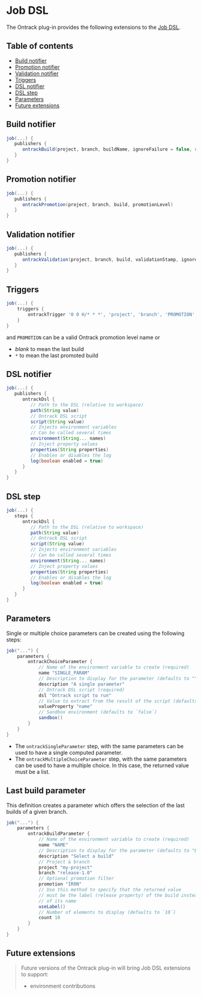 Job DSL
=======

The Ontrack plug-in provides the following extensions to the [Job DSL](https://github.com/nemerosa/ontrack/wiki/DSL).

## Table of contents

* [Build notifier](#build-notifier)
* [Promotion notifier](#promotion-notifier)
* [Validation notifier](#validation-notifier)
* [Triggers](#triggers)
* [DSL notifier](#dsl-notifier)
* [DSL step](#dsl-step)
* [Parameters](#parameters)
* [Future extensions](#future-extensions)

## Build notifier

```groovy
job(...) {
   publishers {
      ontrackBuild(project, branch, buildName, ignoreFailure = false, runInfo = false)
   }
}
```

## Promotion notifier

```groovy
job(...) {
   publishers {
      ontrackPromotion(project, branch, build, promotionLevel)
   }
}
```

## Validation notifier

```groovy
job(...) {
   publishers {
      ontrackValidation(project, branch, build, validationStamp, ignoreFailure = false, runInfo = false)
   }
}
```

## Triggers

```groovy
job(...) {
    triggers {
        ontrackTrigger '0 0 H/* * *', 'project', 'branch', 'PROMOTION', 'VERSION'
    }
}
```

and `PROMOTION` can be a valid Ontrack promotion level name or

* _blank_ to mean the last build
* `*` to mean the last promoted build

## DSL notifier

```groovy
job(...) {
   publishers {
      ontrackDsl {
         // Path to the DSL (relative to workspace)
         path(String value)
         // Ontrack DSL script
         script(String value)
         // Injects environment variables
         // Can be called several times
         environment(String... names)
         // Inject property values
         properties(String properties)
         // Enables or disables the log
         log(boolean enabled = true)
      }
   }
}
```

## DSL step

```groovy
job(...) {
   steps {
      ontrackDsl {
         // Path to the DSL (relative to workspace)
         path(String value)
         // Ontrack DSL script
         script(String value)
         // Injects environment variables
         // Can be called several times
         environment(String... names)
         // Inject property values
         properties(String properties)
         // Enables or disables the log
         log(boolean enabled = true)
      }
   }
}
```

## Parameters

Single or multiple choice parameters can be created using the following steps:

```groovy
job("...") {
    parameters {
        ontrackChoiceParameter {
            // Name of the environment variable to create (required)
            name "SINGLE_PARAM"
            // Description to display for the parameter (defaults to "")
            description "A single parameter"
            // Ontrack DSL script (required)
            dsl "Ontrack script to run"
            // Value to extract from the result of the script (defaults to "name")
            valueProperty "name"
            // Sandbox environment (defaults to `false`)
            sandbox()
        }
    }
}
```

* The `ontrackSingleParameter` step, with the same parameters can be used to have a single computed parameter.
* The `ontrackMultipleChoiceParameter` step, with the same parameters can be used to have a multiple choice. In this case, the returned value must be a list.

## Last build parameter

This definition creates a parameter which offers the selection of the last builds of a given branch.

```groovy
job("...") {
    parameters {
        ontrackBuildParameter {
            // Name of the environment variable to create (required)
            name "NAME"
            // Description to display for the parameter (defaults to "Build")
            description "Select a build"
            // Project & branch
            project "my-project"
            branch "release-1.0"
            // Optional promotion filter
            promotion "IRON"
            // Use this method to specify that the returned value
            // must be the label (release property) of the build instead
            // of its name
            useLabel()
            // Number of elements to display (defaults to `10`)
            count 10
        }
    }
}
```

## Future extensions

> Future versions of the Ontrack plug-in will bring Job DSL extensions to support:
> * environment contributions


